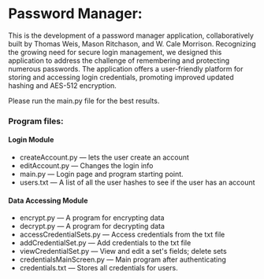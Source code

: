 # Password Manager: 
This is the development of a password manager application, collaboratively built by Thomas Weis, Mason Ritchason, and W. Cale Morrison. Recognizing the growing need for secure login management, we designed this application to address the challenge of remembering and protecting numerous passwords. The application offers a user-friendly platform for storing and accessing login credentials, promoting improved updated hashing and AES-512 encryption.

Please run the main.py file for the best results.

### Program files:
#### Login Module
* createAccount.py — lets the user create an account
* editAccount.py — Changes the login info
* main.py — Login page and program starting point.
* users.txt — A list of all the user hashes to see if the user has an account


#### Data Accessing Module 
* encrypt.py — A program for encrypting data
* decrypt.py — A program for decrypting data
* accessCredentialSets.py — Access credentials from the txt file
* addCredentialSet.py — Add credentials to the txt file
* viewCredentialSet.py — View and edit a set's fields; delete sets
* credentialsMainScreen.py — Main program after authenticating
* credentials.txt — Stores all credentials for users.
